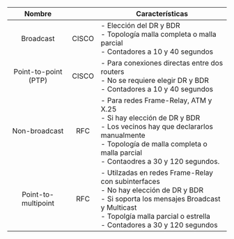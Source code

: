 |Nombre|| Características |
|:---:|:---:|---|
|Broadcast|CISCO| - Elección del DR y BDR<br>- Topología  malla completa o malla parcial<br>- Contadores a 10 y 40 segundos|
|Point-to-point (PTP)|CISCO|- Para conexiones directas entre dos routers<br>- No se requiere elegir DR y BDR<br>- Contadores a 10 y 40 segundos|
|Non-broadcast|RFC|- Para redes Frame-Relay, ATM y X.25<br>- Si hay elección de DR y BDR<br>- Los vecinos hay que declararlos manualmente<br>- Topología de malla completa o malla parcial<br>- Contaodres a 30 y 120 segundos.|
|Point-to-multipoint|RFC|- Utilzadas en redes Frame-Relay con subinterfaces<br>- No hay elección de DR y BDR<br>- Si soporta los mensajes Broadcast y Multicast<br>- Topolgía malla parcial o estrella<br>- Contadores a 30 y 120 segundos|

